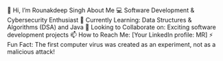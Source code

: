 👋 Hi, I’m Rounakdeep Singh
About Me
💻 Software Development & Cybersecurity Enthusiast
🌱 Currently Learning: Data Structures & Algorithms (DSA) and Java
💞️ Looking to Collaborate on: Exciting software development projects
📫 How to Reach Me: [Your LinkedIn profile: MR]
⚡ Fun Fact: The first computer virus was created as an experiment, not as a malicious attack!


<!---
Rounakdeepsingh/Rounakdeepsingh is a ✨ special ✨ repository because its `README.md` (this file) appears on your GitHub profile.
You can click the Preview link to take a look at your changes.
--->
